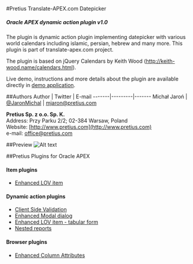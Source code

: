 #Pretius Translate-APEX.com Datepicker
##### Oracle APEX dynamic action plugin v1.0
The plugin is dynamic action plugin implementing datepicker with various world calendars including islamic, persian, hebrew and many more. This plugin is part of translate-apex.com project.

The plugin is based on jQuery Calendars by Keith Wood (http://keith-wood.name/calendars.html).

Live demo, instructions and more details about the plugin are available directly in [demo application](http://apex.pretius.com/apex/f?p=105:APEX_TRANSLATE_DATEPICKER).

##Authors
Author | Twitter | E-mail
-------|---------|-------
Michał Jaroń | [@JaronMichal](https://twitter.com/JaronMichal) | mjaron@pretius.com

**Pretius Sp. z o.o. Sp. K.**  
Address: Przy Parku 2/2; 02-384 Warsaw, Poland  
Website: [http://www.pretius.com](http://www.pretius.com)  
e-mail: [office@pretius.com](mailto:office@pretius.com)  

##Preview
![Alt text](/preview.gif?raw=true "Preview")

##Pretius Plugins for Oracle APEX
#### Item plugins
* [Enhanced LOV item](http://apex.pretius.com/apex/f?p=105:ENHANCED_LOV_ITEM_APEX_ITEM)

#### Dynamic action plugins
* [Client Side Validation](http://apex.pretius.com/apex/f?p=105:CLIENT_SIDE_VALIDATION)
* [Enhanced Modal dialog](http://apex.pretius.com/apex/f?p=105:ENHANCED_MODAL_PAGE)
* [Enhanced LOV item - tabular form](http://apex.pretius.com/apex/f?p=105:ENHANCED_LOV_ITEM_APEX_DA)
* [Nested reports](http://apex.pretius.com/apex/f?p=105:NESTED_REPORTS)

#### Browser plugins
* [Enhanced Column Attributes](http://apex.pretius.com/apex/f?p=105:CHROME_EXTENSION)
